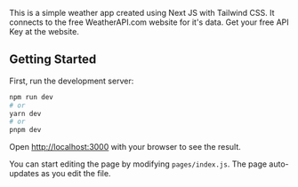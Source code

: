 This is a simple weather app created using Next JS with Tailwind CSS. It connects to the free WeatherAPI.com website for it's data. Get your free API Key at the website.

## Getting Started

First, run the development server:

```bash
npm run dev
# or
yarn dev
# or
pnpm dev
```

Open [http://localhost:3000](http://localhost:3000) with your browser to see the result.

You can start editing the page by modifying `pages/index.js`. The page auto-updates as you edit the file.
